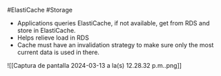 #ElastiCache #Storage 

- Applications queries ElastiCache, if not available, get from RDS and store in ElastiCache.
- Helps relieve load in RDS
- Cache must have an invalidation strategy to make sure only the most current data is used in there.

![[Captura de pantalla 2024-03-13 a la(s) 12.28.32 p.m..png]]